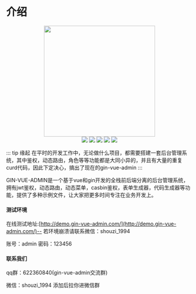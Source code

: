 # 介绍

<div align=center>
<img src="http://qmplusimg.henrongyi.top/gvalogo.jpg" width="300" height="300" />
</div>
<div align=center>
<img src="https://img.shields.io/badge/vue-2.6.10-brightgreen"/>
<img src="https://img.shields.io/badge/element--ui-2.12.0-green"/>
<img src="https://img.shields.io/badge/golang-1.12-blue"/>
<img src="https://img.shields.io/badge/gin-1.4.0-lightBlue"/>
<img src="https://img.shields.io/badge/gorm-1.9.10-red"/>
</div>


::: tip 缘起
在平时的开发工作中，无论做什么项目，都需要搭建一套后台管理系统，其中鉴权，动态路由，角色等等功能都是大同小异的，并且有大量的重复curd代码，因此下定决心，搞出了现在的gin-vue-admin
:::

GIN-VUE-ADMIN是一个基于vue和gin开发的全栈前后端分离的后台管理系统，拥有jwt鉴权，动态路由，动态菜单，casbin鉴权，表单生成器，代码生成器等功能，提供了多种示例文件，让大家把更多时间专注在业务开发上。

#### 测试环境

在线测试地址:[http://demo.gin-vue-admin.com/](http://demo.gin-vue-admin.com/)-- 若环境崩溃请联系微信：shouzi_1994

账号：admin  密码：123456

#### 联系我们

qq群：622360840(gin-vue-admin交流群)

微信：shouzi_1994 添加后拉你进微信群